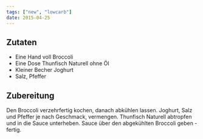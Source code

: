 ```yaml
---
tags: ["new", "lowcarb"]
date: 2015-04-25
---
```


## Zutaten
* Eine Hand voll Broccoli
* Eine Dose Thunfisch Naturell ohne Öl
* Kleiner Becher Joghurt
* Salz, Pfeffer

## Zubereitung
Den Broccoli verzehrfertig kochen, danach abkühlen lassen.
Joghurt, Salz und Pfeffer je nach Geschmack, vermengen.
Thunfisch Naturell abtropfen und in die Sauce unterheben.
Sauce über den abgekühlten Broccoli geben - fertig.

